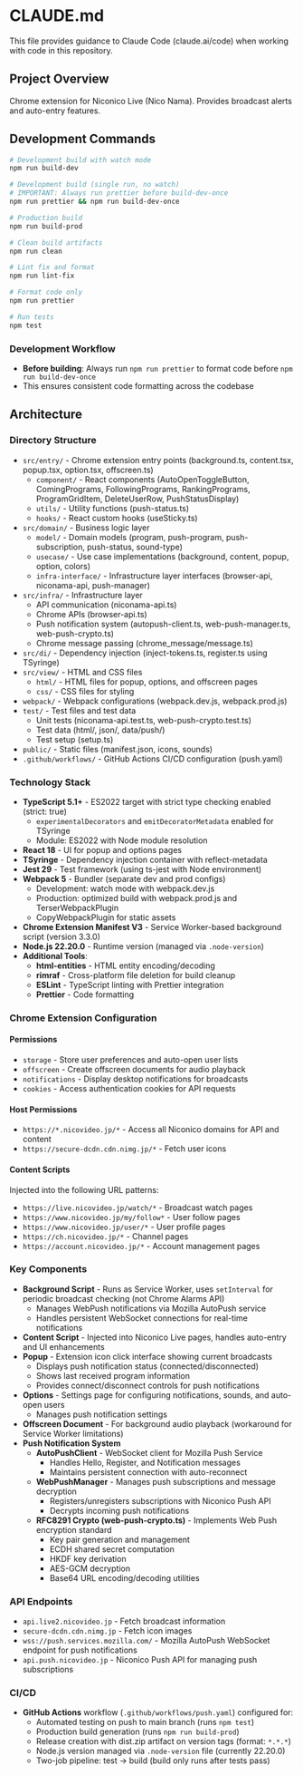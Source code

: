 # CLAUDE.md

This file provides guidance to Claude Code (claude.ai/code) when working with code in this repository.

## Project Overview

Chrome extension for Niconico Live (Nico Nama). Provides broadcast alerts and auto-entry features.

## Development Commands

```bash
# Development build with watch mode
npm run build-dev

# Development build (single run, no watch)
# IMPORTANT: Always run prettier before build-dev-once
npm run prettier && npm run build-dev-once

# Production build
npm run build-prod

# Clean build artifacts
npm run clean

# Lint fix and format
npm run lint-fix

# Format code only
npm run prettier

# Run tests
npm test
```

### Development Workflow
- **Before building**: Always run `npm run prettier` to format code before `npm run build-dev-once`
- This ensures consistent code formatting across the codebase

## Architecture

### Directory Structure
- `src/entry/` - Chrome extension entry points (background.ts, content.tsx, popup.tsx, option.tsx, offscreen.ts)
  - `component/` - React components (AutoOpenToggleButton, ComingPrograms, FollowingPrograms, RankingPrograms, ProgramGridItem, DeleteUserRow, PushStatusDisplay)
  - `utils/` - Utility functions (push-status.ts)
  - `hooks/` - React custom hooks (useSticky.ts)
- `src/domain/` - Business logic layer
  - `model/` - Domain models (program, push-program, push-subscription, push-status, sound-type)
  - `usecase/` - Use case implementations (background, content, popup, option, colors)
  - `infra-interface/` - Infrastructure layer interfaces (browser-api, niconama-api, push-manager)
- `src/infra/` - Infrastructure layer
  - API communication (niconama-api.ts)
  - Chrome APIs (browser-api.ts)
  - Push notification system (autopush-client.ts, web-push-manager.ts, web-push-crypto.ts)
  - Chrome message passing (chrome_message/message.ts)
- `src/di/` - Dependency injection (inject-tokens.ts, register.ts using TSyringe)
- `src/view/` - HTML and CSS files
  - `html/` - HTML files for popup, options, and offscreen pages
  - `css/` - CSS files for styling
- `webpack/` - Webpack configurations (webpack.dev.js, webpack.prod.js)
- `test/` - Test files and test data
  - Unit tests (niconama-api.test.ts, web-push-crypto.test.ts)
  - Test data (html/, json/, data/push/)
  - Test setup (setup.ts)
- `public/` - Static files (manifest.json, icons, sounds)
- `.github/workflows/` - GitHub Actions CI/CD configuration (push.yaml)

### Technology Stack
- **TypeScript 5.1+** - ES2022 target with strict type checking enabled (strict: true)
  - `experimentalDecorators` and `emitDecoratorMetadata` enabled for TSyringe
  - Module: ES2022 with Node module resolution
- **React 18** - UI for popup and options pages
- **TSyringe** - Dependency injection container with reflect-metadata
- **Jest 29** - Test framework (using ts-jest with Node environment)
- **Webpack 5** - Bundler (separate dev and prod configs)
  - Development: watch mode with webpack.dev.js
  - Production: optimized build with webpack.prod.js and TerserWebpackPlugin
  - CopyWebpackPlugin for static assets
- **Chrome Extension Manifest V3** - Service Worker-based background script (version 3.3.0)
- **Node.js 22.20.0** - Runtime version (managed via `.node-version`)
- **Additional Tools**:
  - **html-entities** - HTML entity encoding/decoding
  - **rimraf** - Cross-platform file deletion for build cleanup
  - **ESLint** - TypeScript linting with Prettier integration
  - **Prettier** - Code formatting

### Chrome Extension Configuration

#### Permissions
- `storage` - Store user preferences and auto-open user lists
- `offscreen` - Create offscreen documents for audio playback
- `notifications` - Display desktop notifications for broadcasts
- `cookies` - Access authentication cookies for API requests

#### Host Permissions
- `https://*.nicovideo.jp/*` - Access all Niconico domains for API and content
- `https://secure-dcdn.cdn.nimg.jp/*` - Fetch user icons

#### Content Scripts
Injected into the following URL patterns:
- `https://live.nicovideo.jp/watch/*` - Broadcast watch pages
- `https://www.nicovideo.jp/my/follow*` - User follow pages
- `https://www.nicovideo.jp/user/*` - User profile pages
- `https://ch.nicovideo.jp/*` - Channel pages
- `https://account.nicovideo.jp/*` - Account management pages

### Key Components
- **Background Script** - Runs as Service Worker, uses `setInterval` for periodic broadcast checking (not Chrome Alarms API)
  - Manages WebPush notifications via Mozilla AutoPush service
  - Handles persistent WebSocket connections for real-time notifications
- **Content Script** - Injected into Niconico Live pages, handles auto-entry and UI enhancements
- **Popup** - Extension icon click interface showing current broadcasts
  - Displays push notification status (connected/disconnected)
  - Shows last received program information
  - Provides connect/disconnect controls for push notifications
- **Options** - Settings page for configuring notifications, sounds, and auto-open users
  - Manages push notification settings
- **Offscreen Document** - For background audio playback (workaround for Service Worker limitations)
- **Push Notification System**
  - **AutoPushClient** - WebSocket client for Mozilla Push Service
    - Handles Hello, Register, and Notification messages
    - Maintains persistent connection with auto-reconnect
  - **WebPushManager** - Manages push subscriptions and message decryption
    - Registers/unregisters subscriptions with Niconico Push API
    - Decrypts incoming push notifications
  - **RFC8291 Crypto (web-push-crypto.ts)** - Implements Web Push encryption standard
    - Key pair generation and management
    - ECDH shared secret computation
    - HKDF key derivation
    - AES-GCM decryption
    - Base64 URL encoding/decoding utilities

### API Endpoints
- `api.live2.nicovideo.jp` - Fetch broadcast information
- `secure-dcdn.cdn.nimg.jp` - Fetch icon images
- `wss://push.services.mozilla.com/` - Mozilla AutoPush WebSocket endpoint for push notifications
- `api.push.nicovideo.jp` - Niconico Push API for managing push subscriptions

### CI/CD
- **GitHub Actions** workflow (`.github/workflows/push.yaml`) configured for:
  - Automated testing on push to main branch (runs `npm test`)
  - Production build generation (runs `npm run build-prod`)
  - Release creation with dist.zip artifact on version tags (format: `*.*.*`)
  - Node.js version managed via `.node-version` file (currently 22.20.0)
  - Two-job pipeline: test → build (build only runs after tests pass)